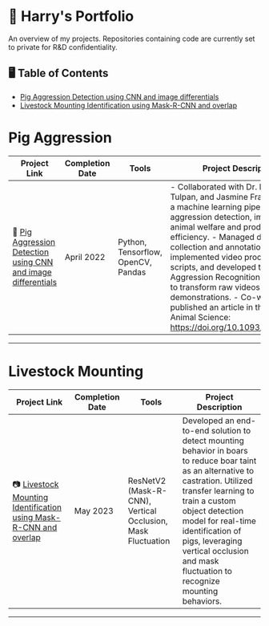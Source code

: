 # 🧠 Harry's Portfolio

An overview of my projects. Repositories containing code are currently set to private for R&D confidentiality.

## 🖥️ Table of Contents
- [Pig Aggression Detection using CNN and image differentials](#pig-aggression)
- [Livestock Mounting Identification using Mask-R-CNN and overlap](#livestock-mounting)

# Pig Aggression

| Project Link | Completion Date | Tools | Project Description | 
|---|---|---|---|
| 🐖 [Pig Aggression Detection using CNN and image differentials](https://github.com/HarryAricibasi/Pig-Aggression-Detector-using-CNN-and-image-differentials) | April 2022 | Python, Tensorflow, OpenCV, Pandas | - Collaborated with Dr. Bergeron, Dr. Tulpan, and Jasmine Fraser to build a machine learning pipeline for pig aggression detection, improving animal welfare and production efficiency. - Managed data collection and annotation, implemented video processing scripts, and developed the Pig Aggression Recognition Tool (PART) to transform raw videos into labeled demonstrations. - Co-wrote and published an article in the Journal of Animal Science: https://doi.org/10.1093/jas/skad347 |

***

# Livestock Mounting

| Project Link | Completion Date | Tools | Project Description | 
|---|---|---|---|
| 📷 [Livestock Mounting Identification using Mask-R-CNN and overlap](https://github.com/HarryAricibasi/Livestock-Mounting-Identifier-using-Mask-R-CNN-and-overlap) | May 2023 | ResNetV2 (Mask-R-CNN), Vertical Occlusion, Mask Fluctuation | Developed an end-to-end solution to detect mounting behavior in boars to reduce boar taint as an alternative to castration. Utilized transfer learning to train a custom object detection model for real-time identification of pigs, leveraging vertical occlusion and mask fluctuation to recognize mounting behaviors. |

***
